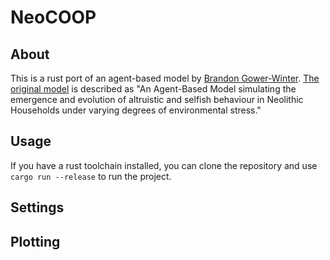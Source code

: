# NeoCOOP

## About

This is a rust port of an agent-based model by [Brandon Gower-Winter](https://github.com/BrandonGower-Winter). [The original model](https://github.com/BrandonGower-Winter/NeoCOOP) is described as "An Agent-Based Model simulating the emergence and evolution of altruistic and selfish behaviour in Neolithic Households under varying degrees of environmental stress."

## Usage

If you have a rust toolchain installed, you can clone the repository and use `cargo run --release` to run the project.

## Settings

## Plotting
